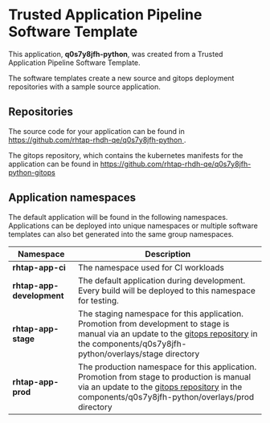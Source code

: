 # Trusted Application Pipeline Software Template

This application, **q0s7y8jfh-python**, was created from a Trusted Application Pipeline Software Template.

The software templates create a new source and gitops deployment repositories with a sample source application. 

## Repositories

The source code for your application can be found in [https://github.com/rhtap-rhdh-qe/q0s7y8jfh-python ](https://github.com/rhtap-rhdh-qe/q0s7y8jfh-python ).
 
The gitops repository, which contains the kubernetes manifests for the application can be found in 
[https://github.com/rhtap-rhdh-qe/q0s7y8jfh-python-gitops ](https://github.com/rhtap-rhdh-qe/q0s7y8jfh-python-gitops ) 

## Application namespaces 

The default application will be found in the following namespaces. Applications can be deployed into unique namespaces or multiple software templates can also bet generated into the same group namespaces.  

|  Namespace   |  Description   |  
| -------- | -------- |
| **rhtap-app-ci** | The namespace used for CI workloads |
| **rhtap-app-development** | The default application during development. Every build will be deployed to this namespace for testing. |
| **rhtap-app-stage** | The staging namespace for this application. Promotion from development to stage is manual via an update to the [gitops repository](https://github.com/rhtap-rhdh-qe/q0s7y8jfh-python-gitops ) in the components/q0s7y8jfh-python/overlays/stage directory |
| **rhtap-app-prod** | The production namespace for this application. Promotion from stage to production is manual via an update to the [gitops repository](https://github.com/rhtap-rhdh-qe/q0s7y8jfh-python-gitops ) in the components/q0s7y8jfh-python/overlays/prod directory |